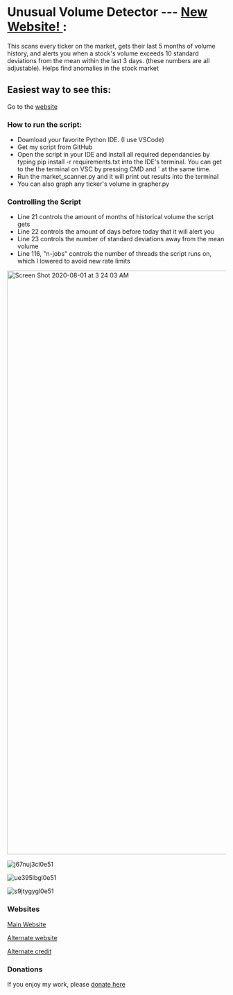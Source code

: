 # Unusual Volume Detector --- [New Website!  ](https://unusualvolume.info/):

This scans every ticker on the market, gets their last 5 months of volume history, and alerts you when a stock's volume exceeds 10 standard deviations from the mean within the last 3 days. (these numbers are all adjustable).  Helps find anomalies in the stock market

## Easiest way to see this:

Go to the [website](https://unusualvolume.info/)


### How to run the script:
- Download your favorite Python IDE. (I use VSCode)
- Get my script from GitHub
- Open the script in your IDE and install all required dependancies by typing pip install -r requirements.txt into the IDE's terminal. You can get to the the terminal on VSC by pressing CMD and ` at the same time.
- Run the market_scanner.py and it will print out results into the terminal
- You can also graph any ticker's volume in grapher.py

### Controlling the Script
- Line 21 controls the amount of months of historical volume the script gets
- Line 22 controls the amount of days before today that it will alert you
- Line 23 controls the number of standard deviations away from the mean volume
- Line 116, "n-jobs" controls the number of threads the script runs on, which I lowered to avoid new rate limits



<img width="1347" alt="Screen Shot 2020-08-01 at 3 24 03 AM" src="https://user-images.githubusercontent.com/28206070/89097659-8fdeda00-d3a6-11ea-88f4-6c896eaadc59.png">

![j67nuj3cl0e51](https://user-images.githubusercontent.com/28206070/88943805-8d1ea080-d251-11ea-81ed-04138e21bf1f.png)

![ue395lbgl0e51](https://user-images.githubusercontent.com/28206070/88943804-8d1ea080-d251-11ea-8c03-3f42da8849f6.png)

![s9jtygygl0e51](https://user-images.githubusercontent.com/28206070/88943801-8c860a00-d251-11ea-833b-8e7685360ab2.png)


### Websites

[Main Website](https://sampom100.github.io/UnusualVolumeDetector/)

[Alternate website](http://165.22.228.6/)

[Alternate credit](https://www.removeddit.com/r/wallstreetbets/comments/i10mif/i_made_a_website_for_that_scanner_made_by_that/)


### Donations

If you enjoy my work, please [donate here](https://www.paypal.me/SamPom100)
